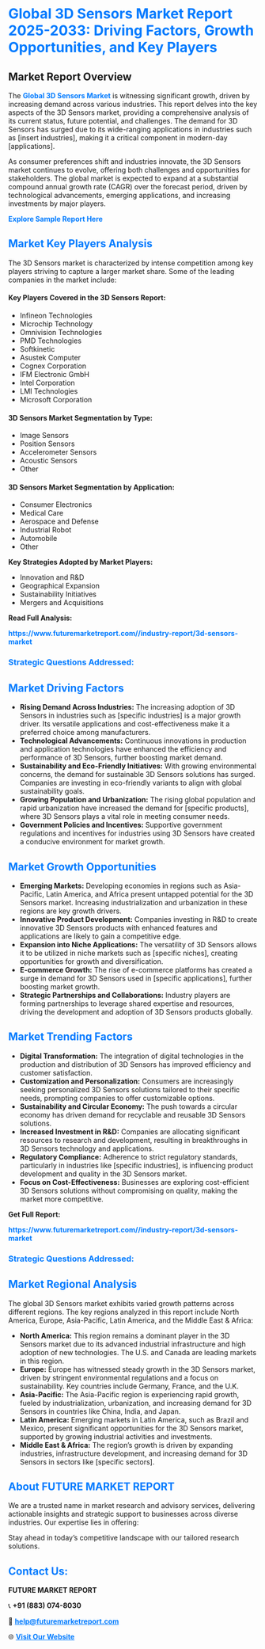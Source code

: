 <h1 style="color: #007BFF;">Global 3D Sensors Market Report 2025-2033: Driving Factors, Growth Opportunities, and Key Players</h1>

<section id="overview">
<h2>Market Report Overview</h2>
<p>The <a href="https://www.futuremarketreport.com//industry-report/3d-sensors-market" style="color: #007BFF; text-decoration: none;"><strong>Global 3D Sensors Market</strong></a> is witnessing significant growth, driven by increasing demand across various industries. This report delves into the key aspects of the 3D Sensors market, providing a comprehensive analysis of its current status, future potential, and challenges. The demand for 3D Sensors has surged due to its wide-ranging applications in industries such as [insert industries], making it a critical component in modern-day [applications].</p>
<p>As consumer preferences shift and industries innovate, the 3D Sensors market continues to evolve, offering both challenges and opportunities for stakeholders. The global market is expected to expand at a substantial compound annual growth rate (CAGR) over the forecast period, driven by technological advancements, emerging applications, and increasing investments by major players.</p>
</section>

<section id="overview">
<p><a href="https://www.futuremarketreport.com//request-sample/reportId=90804" style="color: #007BFF; text-decoration: none;"><strong>Explore Sample Report Here</strong></a></p>
</section>

<section id="key-players">
<h2 style="color: #007BFF;">Market Key Players Analysis</h2>
<p>The 3D Sensors market is characterized by intense competition among key players striving to capture a larger market share. Some of the leading companies in the market include:</p>
<h4>Key Players Covered in the 3D Sensors Report:</h4>
<ul><li>Infineon Technologies</li><li>Microchip Technology</li><li>Omnivision Technologies</li><li>PMD Technologies</li><li>Softkinetic</li><li>Asustek Computer</li><li>Cognex Corporation</li><li>IFM Electronic GmbH</li><li>Intel Corporation</li><li>LMI Technologies</li><li>Microsoft Corporation</li></ul>
<h4>3D Sensors Market Segmentation by Type:</h4>
<ul><li>Image Sensors</li><li>Position Sensors</li><li>Accelerometer Sensors</li><li>Acoustic Sensors</li><li>Other</li></ul>

<h4>3D Sensors Market Segmentation by Application:</h4>
<ul><li>Consumer Electronics</li><li>Medical Care</li><li>Aerospace and Defense</li><li>Industrial Robot</li><li>Automobile</li><li>Other</li></ul>
<p><strong>Key Strategies Adopted by Market Players:</strong></p>
<ul>
<li>Innovation and R&D</li>
<li>Geographical Expansion</li>
<li>Sustainability Initiatives</li>
<li>Mergers and Acquisitions</li>
</ul>
</section>

<section>
<p><strong>Read Full Analysis: </strong></p><a href="https://www.futuremarketreport.com//industry-report/3d-sensors-market" style="color: #007BFF; text-decoration: none;"><strong>https://www.futuremarketreport.com//industry-report/3d-sensors-market</strong></a>
<h3 style="color: #007BFF;">Strategic Questions Addressed:</h3>
</section>

<section id="driving-factors">
<h2 style="color: #007BFF;">Market Driving Factors</h2>
<ul>
<li><strong>Rising Demand Across Industries:</strong> The increasing adoption of 3D Sensors in industries such as [specific industries] is a major growth driver. Its versatile applications and cost-effectiveness make it a preferred choice among manufacturers.</li>
<li><strong>Technological Advancements:</strong> Continuous innovations in production and application technologies have enhanced the efficiency and performance of 3D Sensors, further boosting market demand.</li>
<li><strong>Sustainability and Eco-Friendly Initiatives:</strong> With growing environmental concerns, the demand for sustainable 3D Sensors solutions has surged. Companies are investing in eco-friendly variants to align with global sustainability goals.</li>
<li><strong>Growing Population and Urbanization:</strong> The rising global population and rapid urbanization have increased the demand for [specific products], where 3D Sensors plays a vital role in meeting consumer needs.</li>
<li><strong>Government Policies and Incentives:</strong> Supportive government regulations and incentives for industries using 3D Sensors have created a conducive environment for market growth.</li>
</ul>
</section>

<section id="growth-opportunities">
<h2 style="color: #007BFF;">Market Growth Opportunities</h2>
<ul>
<li><strong>Emerging Markets:</strong> Developing economies in regions such as Asia-Pacific, Latin America, and Africa present untapped potential for the 3D Sensors market. Increasing industrialization and urbanization in these regions are key growth drivers.</li>
<li><strong>Innovative Product Development:</strong> Companies investing in R&D to create innovative 3D Sensors products with enhanced features and applications are likely to gain a competitive edge.</li>
<li><strong>Expansion into Niche Applications:</strong> The versatility of 3D Sensors allows it to be utilized in niche markets such as [specific niches], creating opportunities for growth and diversification.</li>
<li><strong>E-commerce Growth:</strong> The rise of e-commerce platforms has created a surge in demand for 3D Sensors used in [specific applications], further boosting market growth.</li>
<li><strong>Strategic Partnerships and Collaborations:</strong> Industry players are forming partnerships to leverage shared expertise and resources, driving the development and adoption of 3D Sensors products globally.</li>
</ul>
</section>

<section id="trending-factors">
<h2 style="color: #007BFF;">Market Trending Factors</h2>
<ul>
<li><strong>Digital Transformation:</strong> The integration of digital technologies in the production and distribution of 3D Sensors has improved efficiency and customer satisfaction.</li>
<li><strong>Customization and Personalization:</strong> Consumers are increasingly seeking personalized 3D Sensors solutions tailored to their specific needs, prompting companies to offer customizable options.</li>
<li><strong>Sustainability and Circular Economy:</strong> The push towards a circular economy has driven demand for recyclable and reusable 3D Sensors solutions.</li>
<li><strong>Increased Investment in R&D:</strong> Companies are allocating significant resources to research and development, resulting in breakthroughs in 3D Sensors technology and applications.</li>
<li><strong>Regulatory Compliance:</strong> Adherence to strict regulatory standards, particularly in industries like [specific industries], is influencing product development and quality in the 3D Sensors market.</li>
<li><strong>Focus on Cost-Effectiveness:</strong> Businesses are exploring cost-efficient 3D Sensors solutions without compromising on quality, making the market more competitive.</li>
</ul>
</section>

<section>
<p><strong>Get Full Report: </strong></p><a href="https://www.futuremarketreport.com//industry-report/3d-sensors-market" style="color: #007BFF; text-decoration: none;"><strong>https://www.futuremarketreport.com//industry-report/3d-sensors-market</strong></a>
<h3 style="color: #007BFF;">Strategic Questions Addressed:</h3>
</section>


<section id="regional-analysis">
<h2 style="color: #007BFF;">Market Regional Analysis</h2>
<p>The global 3D Sensors market exhibits varied growth patterns across different regions. The key regions analyzed in this report include North America, Europe, Asia-Pacific, Latin America, and the Middle East & Africa:</p>
<ul>
<li><strong>North America:</strong> This region remains a dominant player in the 3D Sensors market due to its advanced industrial infrastructure and high adoption of new technologies. The U.S. and Canada are leading markets in this region.</li>
<li><strong>Europe:</strong> Europe has witnessed steady growth in the 3D Sensors market, driven by stringent environmental regulations and a focus on sustainability. Key countries include Germany, France, and the U.K.</li>
<li><strong>Asia-Pacific:</strong> The Asia-Pacific region is experiencing rapid growth, fueled by industrialization, urbanization, and increasing demand for 3D Sensors in countries like China, India, and Japan.</li>
<li><strong>Latin America:</strong> Emerging markets in Latin America, such as Brazil and Mexico, present significant opportunities for the 3D Sensors market, supported by growing industrial activities and investments.</li>
<li><strong>Middle East & Africa:</strong> The region’s growth is driven by expanding industries, infrastructure development, and increasing demand for 3D Sensors in sectors like [specific sectors].</li>
</ul>
</section>

<footer>
<h2 style="color: #007BFF;">About FUTURE MARKET REPORT</h2>
<p>We are a trusted name in market research and advisory services, delivering actionable insights and strategic support to businesses across diverse industries. Our expertise lies in offering:</p>

<p>Stay ahead in today’s competitive landscape with our tailored research solutions.</p>

<h2 style="color: #007BFF;">Contact Us:</h2>
<p><strong>FUTURE MARKET REPORT</strong></p>
<p>📞 <strong>+91 (883) 074-8030</strong></p>
<p>📧 <strong><a href="mailto:help@futuremarketreport.com" style="color: #007BFF;">help@futuremarketreport.com</a></strong></p>
<p>🌐 <strong><a href="https://www.futuremarketreport.com/" style="color: #007BFF;">Visit Our Website</a></strong></p>
</footer>